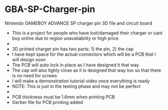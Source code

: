 # GBA-SP-Charger-pin
Nintendo GAMEBOY ADVANCE SP charger pin 3D file and circuit board

- This is a project for people who have lost/damaged their charger or cant buy online due to region unavailability or high price
-
- 3D printed charger pin has two parts: 1) the pin, 2) the cap
- I have kept space for the actual connectors which will be a PCB that I will design soon
- The PCB will auto lock in place as I have designed it that way
- The cap will also tighly close as it is designed that way too so that there is no need for screws
- I will make a demonstration tutorial video once everything is ready
- NOTE: This is just in the testing phase and may not be perfect
-
- PCB thickness must be 1.6mm when printing PCB
- Gerber file for PCB printing added
